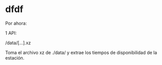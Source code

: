 # dfdf

Por ahora: 

1 API: 

/data/[...].xz

Toma el archivo xz de ./data/ y extrae los tiempos de disponibilidad de la estación.
